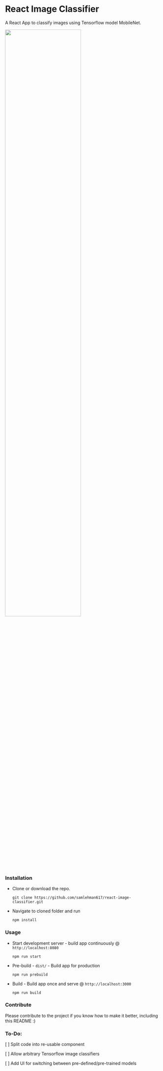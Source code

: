 
# React Image Classifier
A React App to classify images using Tensorflow model MobileNet.

<a href="https://raw.githubusercontent.com/samlehman617/react-image-classifier/master/demo.gif"><img src="https://raw.githubusercontent.com/samlehman617/react-image-classifier/master/demo.gif" align="center" height="auto" width="70%" margin="auto"></a>

### Installation
 - Clone or download the repo.
 
   ```git clone https://github.com/samlehman617/react-image-classifier.git ```
 -  Navigate to cloned folder and run 
 
    `npm install`
### Usage
 - Start development server - build app continuously @ `http://localhost:8080`
 
   `npm run start`
 - Pre-build  - `dist/` - Build app for production
 
   `npm run prebuild`

- Build - Build app once and serve @ `http://localhost:3000`

  `npm run build`

### Contribute

Please contribute to the project if you know how to make it better, including this README :)

### To-Do:

[  ] Split code into re-usable component

[  ] Allow arbitrary Tensorflow image classifiers

[  ] Add UI for switching between pre-defined/pre-trained models
